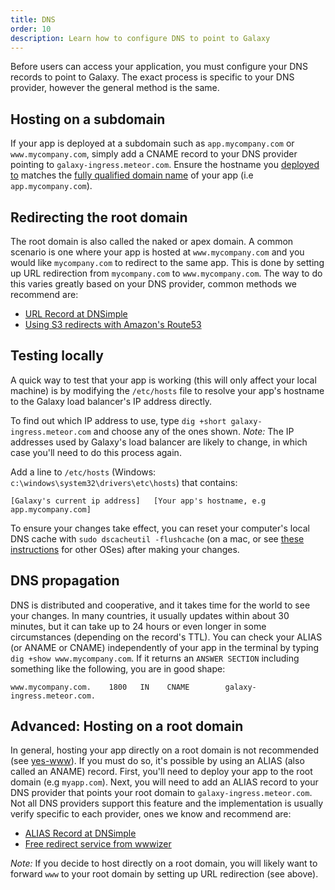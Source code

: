 ```yaml
---
title: DNS
order: 10
description: Learn how to configure DNS to point to Galaxy
---
```


Before users can access your application, you must configure your DNS records to point to Galaxy. The exact process is specific to your DNS provider, however the general method is the same.

<h2 id="subdomain">Hosting on a subdomain</h2>

If your app is deployed at a subdomain such as `app.mycompany.com` or `www.mycompany.com`, simply add a CNAME record to your DNS provider pointing to `galaxy-ingress.meteor.com`. Ensure the hostname you [deployed to](deploying-to-galaxy) matches the [fully qualified domain name](https://en.wikipedia.org/wiki/Fully_qualified_domain_name) of your app (i.e `app.mycompany.com`).

<h2 id="root-domain-redirect">Redirecting the root domain</h2>

The root domain is also called the naked or apex domain. A common scenario is one where your app is hosted at `www.mycompany.com` and you would like `mycompany.com` to redirect to the same app. This is done by setting up URL redirection from `mycompany.com` to `www.mycompany.com`. The way to do this varies greatly based on your DNS provider, common methods we recommend are:

* [URL Record at DNSimple](https://support.dnsimple.com/articles/url-record/)
* [Using S3 redirects with Amazon's Route53](https://aws.amazon.com/blogs/aws/root-domain-website-hosting-for-amazon-s3/)

<h2 id="testing">Testing locally</h2>

A quick way to test that your app is working (this will only affect your local machine) is by modifying the `/etc/hosts` file to resolve your app's hostname to the Galaxy load balancer's IP address directly.

To find out which IP address to use, type `dig +short galaxy-ingress.meteor.com` and choose any of the ones shown. *Note:* The IP addresses used by Galaxy's load balancer are likely to change, in which case you'll need to do this process again.

Add a line to `/etc/hosts` (Windows: `c:\windows\system32\drivers\etc\hosts`) that contains:

```
[Galaxy's current ip address]   [Your app's hostname, e.g app.mycompany.com]
```

To ensure your changes take effect, you can reset your computer's local DNS cache with `sudo dscacheutil -flushcache` (on a mac, or see [these instructions](https://www.whatsmydns.net/flush-dns.html) for other OSes) after making your changes.

<h2 id="dns-propagation">DNS propagation</h2>

DNS is distributed and cooperative, and it takes time for the world to see your changes.  In many countries, it usually updates within about 30 minutes, but it can take up to 24 hours or even longer in some circumstances (depending on the record's TTL). You can check your ALIAS (or ANAME or CNAME) independently of your app in the terminal by typing `dig +show www.mycompany.com`. If it returns an `ANSWER SECTION` including something like the following, you are in good shape:

```
www.mycompany.com.    1800   IN    CNAME        galaxy-ingress.meteor.com.
```

<h2 id="root-domain-redirect">Advanced: Hosting on a root domain</h2>

In general, hosting your app directly on a root domain is not recommended (see [yes-www](http://www.yes-www.org/why-use-www/)). If you must do so, it's possible by using an ALIAS (also called an ANAME) record. First, you'll need to deploy your app to the root domain (e.g `myapp.com`). Next, you will need to add an ALIAS record to your DNS provider that points your root domain to `galaxy-ingress.meteor.com`. Not all DNS providers support this feature and the implementation is usually verify specific to each provider, ones we know and recommend are:

* [ALIAS Record at DNSimple](https://support.dnsimple.com/articles/alias-record/)
* [Free redirect service from wwwizer](http://wwwizer.com/naked-domain-redirect)

*Note:* If you decide to host directly on a root domain, you will likely want to forward `www` to your root domain by setting up URL redirection (see above).
